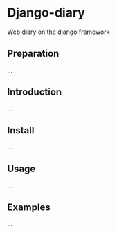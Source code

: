 # Django-diary
Web diary on the django framework

## Preparation
...

## Introduction
...

## Install
...

## Usage
...

## Examples
...
